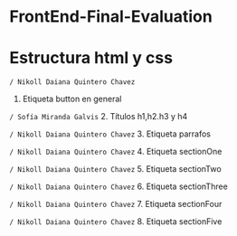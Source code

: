 # FrontEnd-Final-Evaluation

# Estructura html y css

`/ Nikoll Daiana Quintero Chavez`
1. Etiqueta button en general

`/ Sofía Miranda Galvis`
2. Títulos h1,h2.h3 y h4 

`/ Nikoll Daiana Quintero Chavez`
3. Etiqueta parrafos

`/ Nikoll Daiana Quintero Chavez`
4. Etiqueta sectionOne

`/ Nikoll Daiana Quintero Chavez`
5. Etiqueta sectionTwo

`/ Nikoll Daiana Quintero Chavez`
6. Etiqueta sectionThree

`/ Nikoll Daiana Quintero Chavez`
7. Etiqueta sectionFour

`/ Nikoll Daiana Quintero Chavez`
8. Etiqueta sectionFive 
